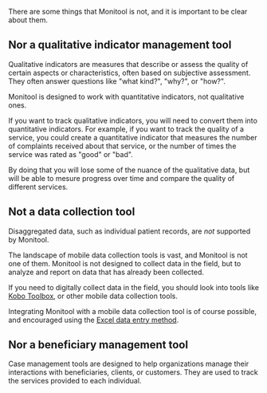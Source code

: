 There are some things that Monitool is not, and it is important to be clear about them.

## Nor a qualitative indicator management tool

Qualitative indicators are measures that describe or assess the quality of certain aspects or characteristics, often based on subjective assessment. They often answer questions like "what kind?", "why?", or "how?".

Monitool is designed to work with quantitative indicators, not qualitative ones.

If you want to track qualitative indicators, you will need to convert them into quantitative indicators. For example, if you want to track the quality of a service, you could create a quantitative indicator that measures the number of complaints received about that service, or the number of times the service was rated as "good" or "bad".

By doing that you will lose some of the nuance of the qualitative data, but will be able to mesure progress over time and compare the quality of different services.

## Not a data collection tool

Disaggregated data, such as individual patient records, are _not_ supported by Monitool.

The landscape of mobile data collection tools is vast, and Monitool is not one of them. Monitool is not designed to collect data in the field, but to analyze and report on data that has already been collected.

If you need to digitally collect data in the field, you should look into tools like [Kobo Toolbox](https://www.kobotoolbox.org/), or other mobile data collection tools.

Integrating Monitool with a mobile data collection tool is of course possible, and encouraged using the [Excel data entry method](./data-entry/excel-data-entry.md).

## Nor a beneficiary management tool

Case management tools are designed to help organizations manage their interactions with beneficiaries, clients, or customers. They are used to track the services provided to each individual.
